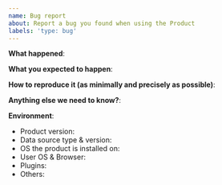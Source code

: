 ```yaml
---
name: Bug report
about: Report a bug you found when using the Product
labels: 'type: bug'
---
```


<!--
Please use this template to create your bug report. By providing as much info as possible you help us understand the issue, reproduce it and resolve it for you quicker. Therefor take a couple of extra minutes to make sure you have provided all info needed.

PROTIP: record your screen and attach it as a gif to showcase the issue.

-->

**What happened**:

**What you expected to happen**:

**How to reproduce it (as minimally and precisely as possible)**:

**Anything else we need to know?**:

**Environment**:
- Product version:
- Data source type & version:
- OS the product is installed on:
- User OS & Browser:
- Plugins:
- Others:
